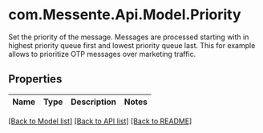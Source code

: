 # com.Messente.Api.Model.Priority
Set the priority of the message.   Messages are processed starting with in highest priority queue first and lowest priority queue last.   This for example allows to prioritize OTP messages over marketing traffic.

## Properties

Name | Type | Description | Notes
------------ | ------------- | ------------- | -------------

[[Back to Model list]](../README.md#documentation-for-models) [[Back to API list]](../README.md#documentation-for-api-endpoints) [[Back to README]](../README.md)

